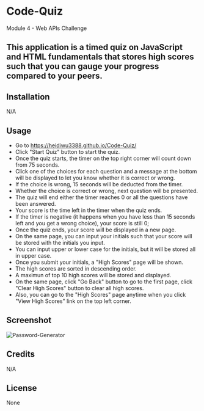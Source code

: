 # Code-Quiz
Module 4 - Web APIs Challenge

## This application is a timed quiz on JavaScript and HTML fundamentals that stores high scores such that you can gauge your progress compared to your peers.

## Installation

N/A

## Usage

- Go to https://heidiwu3388.github.io/Code-Quiz/
- Click "Start Quiz" button to start the quiz.
- Once the quiz starts, the timer on the top right corner will count down from 75 seconds.
- Click one of the choices for each question and a message at the bottom will be displayed to let you know whether it is correct or wrong.
- If the choice is wrong, 15 seconds will be deducted from the timer.
- Whether the choice is correct or wrong, next question will be presented.
- The quiz will end either the timer reaches 0 or all the questions have been answered.
- Your score is the time left in the timer when the quiz ends.
- If the timer is negative (it happens when you have less than 15 seconds left and you get a wrong choice), your score is still 0;
- Once the quiz ends, your score will be displayed in a new page.
- On the same page, you can input your initials such that your score will be stored with the initials you input.
- You can input upper or lower case for the initials, but it will be stored all in upper case.
- Once you submit your initials, a "High Scores" page will be shown.
- The high scores are sorted in descending order.
- A maximun of top 10 high scores will be stored and displayed.
- On the same page, click "Go Back" button to go to the first page, click "Clear High Scores" button to clear all high scores.
- Also, you can go to the "High Scores" page anytime when you click "View High Scores" link on the top left corner.


## Screenshot

![Password-Generator](https://user-images.githubusercontent.com/111156269/194786215-caa014f6-7181-4f52-9bd9-d237999c3162.jpg)

## Credits

N/A

## License

None
